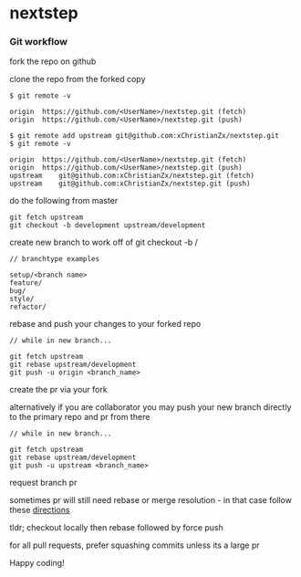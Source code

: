 # nextstep

### Git workflow

fork the repo on github

clone the repo from the forked copy

    $ git remote -v

    origin	https://github.com/<UserName>/nextstep.git (fetch)
    origin	https://github.com/<UserName>/nextstep.git (push)

    $ git remote add upstream git@github.com:xChristianZx/nextstep.git
    $ git remote -v

    origin	https://github.com/<UserName>/nextstep.git (fetch)
    origin	https://github.com/<UserName>/nextstep.git (push)
    upstream	git@github.com:xChristianZx/nextstep.git (fetch)
    upstream	git@github.com:xChristianZx/nextstep.git (push)

do the following from master

    git fetch upstream
    git checkout -b development upstream/development

create new branch to work off of
    git checkout -b <branchType>/<branch name>

    // branchtype examples

    setup/<branch name>
    feature/
    bug/
    style/
    refactor/

rebase and push your changes to your forked repo 

    // while in new branch...
  
    git fetch upstream
    git rebase upstream/development
    git push -u origin <branch_name>

create the pr via your fork

alternatively if you are collaborator you may push your new branch directly to the primary repo and pr from there
    
    // while in new branch...
    
    git fetch upstream
    git rebase upstream/development
    git push -u upstream <branch_name>
    
request branch pr

sometimes pr will still need rebase or merge resolution - in that case follow these [directions](https://github.com/edx/edx-platform/wiki/How-to-Rebase-a-Pull-Request)

tldr; checkout locally then rebase followed by force push

for all pull requests, prefer squashing commits unless its a large pr

Happy coding!

